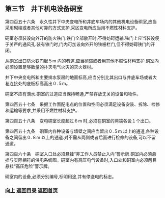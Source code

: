 ## 第三节　井下机电设备硐室

第四百五十六条　永久性井下中央变电所和井底车场内的其他机电设备硐室,应当采用砌碹或者其他可靠的方式支护,采区变电所应当用不燃性材料支护。

硐室必须装设向外开的防火铁门.铁门全部敞开时,不得妨碍运输.铁门上应当装设便于关严的通风孔.装有铁门时,门内可加设向外开的铁栅栏门,但不得妨碍铁门的开闭。

从硐室出口防火铁门起５m 内的巷道,应当砌碹或者用其他不燃性材料支护.硐室内必须设置足够数量的扑灭电气火灾的灭火器材。

井下中央变电所和主要排水泵房的地面标高,应当分别比其出口与井底车场或者大巷连接处的底板标高高出０.５m。

硐室不应有滴水.硐室的过道应当保持畅通,严禁存放无关的设备和物件。

第四百五十七条　采掘工作面配电点的位置和空间必须满足设备安装、拆除、检修和运输等要求,并采用不燃性材料支护。

第四百五十八条　变电硐室长度超过６m 时,必须在硐室的两端各设１个出口。

第四百五十九条　硐室内各种设备与墙壁之间应当留出０.５m 以上的通道,各种设备之间留出０.８m 以上的通道.对不需从两侧或者后面进行检修的设备,可以不留通道。

第四百六十条　硐室入口处必须悬挂“非工作人员禁止入内”警示牌.硐室内必须悬挂与实际相符的供电系统图。硐室内有高压电气设备时,入口处和硐室内必须醒目悬挂“高压危险”警示牌。

硐室内的设备,必须分别编号,标明用途,并有停送电的标志。

### [向上](#第三节井下机电设备硐室)   [返回目录](https://learning.iiiid.com/docs/煤矿安全规程#第十章电气)   [返回首页](https://learning.iiiid.com/)
